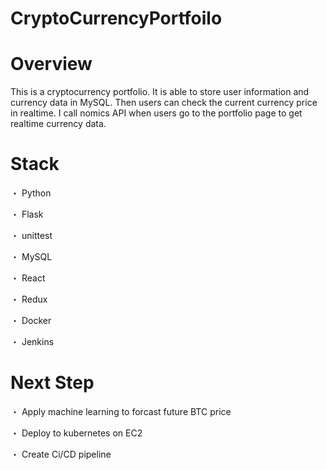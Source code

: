 # CryptoCurrencyPortfoilo

# Overview
This is a cryptocurrency portfolio. It is able to store user information and currency data in MySQL. Then users can check the current currency price in realtime.
I call nomics API when users go to the portfolio page to get realtime currency data.


# Stack
・ Python

・ Flask

・ unittest

・ MySQL

・ React

・ Redux

・ Docker

・ Jenkins

# Next Step
・ Apply machine learning to forcast future BTC price

・ Deploy to kubernetes on EC2

・ Create Ci/CD pipeline

